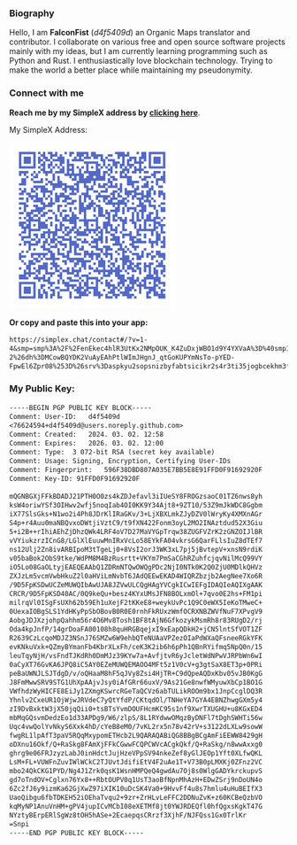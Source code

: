 ### Biography
Hello, I am **FalconFist** (*d4f5409d*) an Organic Maps translator and contributor. I collaborate on various free and open source software projects mainly with my ideas, but I am currently learning programming such as Python and Rust. I enthusiastically love blockchain technology. Trying to make the world a better place while maintaining my pseudonymity.

 

### Connect with me
**Reach me by my SimpleX address by [clicking here](https://simplex.chat/contact#/?v=1-4&smp=smp%3A%2F%2FenEkec4hlR3UtKx2NMpOUK_K4ZuDxjWBO1d9Y4YXVaA%3D%40smp14.simplex.im%2FNUIKBOI6fkd6vkK776TVDr2Gq6XwfGDO%23%2F%3Fv%3D1-2%26dh%3DMCowBQYDK2VuAyEAhPtlWImJHgnJ_qtGoKUPYmNsTo-pYED-FpwEl6Zpr08%253D%26srv%3Daspkyu2sopsnizbyfabtsicikr2s4r3ti35jogbcekhm3fsoeyjvgrid.onion)**.

My SimpleX Address:

<img src="simplex-address-qr.png" alt="SimpleX-QR" width="300"/>

**Or copy and paste this into your app:**

```
https://simplex.chat/contact#/?v=1-4&smp=smp%3A%2F%2FenEkec4hlR3UtKx2NMpOUK_K4ZuDxjWBO1d9Y4YXVaA%3D%40smp14.simplex.im%2FNUIKBOI6fkd6vkK776TVDr2Gq6XwfGDO%23%2F%3Fv%3D1-2%26dh%3DMCowBQYDK2VuAyEAhPtlWImJHgnJ_qtGoKUPYmNsTo-pYED-FpwEl6Zpr08%253D%26srv%3Daspkyu2sopsnizbyfabtsicikr2s4r3ti35jogbcekhm3fsoeyjvgrid.onion
```

 


### My Public Key:
```
-----BEGIN PGP PUBLIC KEY BLOCK-----
Comment: User-ID:	d4f5409d <76624594+d4f5409d@users.noreply.github.com>
Comment: Created:	2024. 03. 02. 12:58
Comment: Expires:	2026. 03. 02. 12:00
Comment: Type:	3 072-bit RSA (secret key available)
Comment: Usage:	Signing, Encryption, Certifying User-IDs
Comment: Fingerprint:	596F38DBD807A035E7BB5E8E91FFD0F91692920F
Comment: Key-ID: 91FFD0F91692920F

mQGNBGXjFFkBDADJ21PTH0O0zs4kZDJefavl3iIUeSY8FROGzsaoC01TZ6nws8yh
ksW4oriwYSf3OIHwv2wfj5noqIab4OI0KK9Y34Ajt8+9ZT10/53Z9mJkWDC8Ggbm
iX77SlsGks+N1wo2i4Ph8JDrKlIRaGKv/3+LjXBXLmkZJyDZV0lWryKy4XMXnAGr
S4p+r4Auu0maNBQvxoDWtjiVztC9/t9fXN422Fonm3oyL2MO2INAztdud52X3Giu
5+i2B++rIhiAEhZjDhzQWk4LRF4oV7D27MaVYGpTrqw38ZUGFVZrK2zGNZOIJlBR
vVYiukzrzICnG8/LGlXlEuuwMnIRxVcLo58EYkFA04vkrsG6QarFLlsIuZ8dTEf7
ns12Ulj2Zn8ivARBIpoM3tTgeLj0+8VsI2orJ3WK3xL7pj5jBvtepV+xnsN9rdiK
v05baBok2ObS9tke/WdPM8M4BzRusrtt+VKYm7PmSaCGhRZuhfcjqvNilMcQ99VY
iO5Lo08GaOLtyjEAEQEAAbQ1ZDRmNTQwOWQgPDc2NjI0NTk0K2Q0ZjU0MDlkQHVz
ZXJzLm5vcmVwbHkuZ2l0aHViLmNvbT6JAdQEEwEKAD4WIQRZbzjb2AegNee7Xo6R
/9D5FpKSDwUCZeMUWQIbAwUJA8JZVwULCQgHAgYVCgkICwIEFgIDAQIeAQIXgAAK
CRCR/9D5FpKSD40AC/0Q9keQu+besz4KYxUMsJFN8BOLxmOl+7qvo0E2hs+FM1pi
milrqVl0ISgFsUXh62b59Eh1uXejF2tKKeE8+weykUvPc1Q9C0eWX5IeKoTMweC+
0UexaIOBgSLS1YdHKyPpSbOBovB0R0E0rnhFkRUxzWmfOCRXNBZWVfNuF7XPvgV9
AobgJDJXzjohpQahhm56r4O6Mv8Tosh1BF8tAjN6GfkozykMsmRh8r83RUgD2/rj
Oda4kpJnfP/14grDoaFA00108h8quHRGBqejxI9xEapQDkH2+jCN5lntSfVOT1ZF
R2639CzLcqoMDJZ3NSnJ76SMZw6W9ehbQTeNUAaVPZezOIaPdWXaQFsneeRGkYFK
evKNkuVxk+QZmyBYmanFb4KbrXLxFh/ceK3K2ib6h6pPh1QBnRYifmq5NpQ0n/15
leuTqyNjH/vsFndTJKdRh0DmMJz39KYw7a+AvfjtvR6yJcletWdNPwVJRPbWn6wI
0aCyXT76GvKA6JPQ8iC5AY0EZeMUWQEMAOO4MFt5z1V0cV+g3gtSaX8ET3p+0PRi
peBaUWNJLSJTdgD/v/oQHaaM8hF5qJVy8Zsi4HjTR+C9dQpeAQDxKbv05vJB0KgG
J8FmMwwSRV9STG1UhXpAAjvJsy0iAfGRr66uxV/9As21Ge8nwfWMyuwXbCp1BO1G
VWfhdzWyHICFE8EiJy1ZXmgKSwrcRGeTaQCVz6abTULikROOm9bx1JnpCcglDQ3R
Yhnlv2CxeUR1OjWjwJRVdeC7yQtYfdP/CKtqdOl/TNHeYA7GYA4EBNZhwgGXm5y4
zI9DvBxktW3jX50jqQii0+tsBTsYvmDOUFHcmKC95s1nf9XwrTXUGHU+u8KGxED4
mbMqGQsvmDedzEo1d33APDg9/W6/zlpS/8L1RYdwwOMqzByDNFl7tDghSWHTi56w
Uqc4vwQolYvNkyS6Xxk4hD/cYeB8eM0/7vKL2rx5n78v42rV+s3122dLXLw9sowW
fwgRL1lpAfT3paV5RQqMxypomETHcb2L9QARAQABiQG8BBgBCgAmFiEEWW8429gH
oDXnu16Okf/Q+RaSkg8FAmXjFFkCGwwFCQPCWVcACgkQkf/Q+RaSkg/n8wwAxxg0
ghrg9e06FRJzyzLabJ0inHdctJujHzeVPpSV94nkeZef8yGlJEOp1Yft0XLfwQKL
LsM+FL+VUWFnZuvIWlWCkC2TJUvtJdifiEtV4F2uAe1T+V73B0pLMXKj0ZFnz2VC
mbo24QkCKG1PYD/Ng4J1Zrk0qsK1WsnHMPQeQ4gwdAu7Oj8s0WlgGADYkrckupvS
gd7oTndOV+Cglxn76Yx8++RbtOUPV0q1UsT3aoBfNpnMhAzH+EDwZSrj9nDoUN4o
6Zc2fJ6y9izmKa62GjXwZ97iXIK10uDcSK4Va0+9HvvFf4u8s7hmlu4uHuBEIfX3
UaoQibgu6fbTDKEH52iOEhaTvqu2+9zr+ZrHLvLeFFC2DDNuZvK+z60KCBeQzbVO
kqMyNP1AnuVnHM+gPV4jupICvMCbI08eXETMf8jt0YWJRDEQfl0hfQgxsKgkT47G
NYztyBErpERlSgWz8tOH5hASe+2EcaepqsCRrzf3XjhF/NJFQss1Gx0TrlKr
=Snpi
-----END PGP PUBLIC KEY BLOCK-----
```
